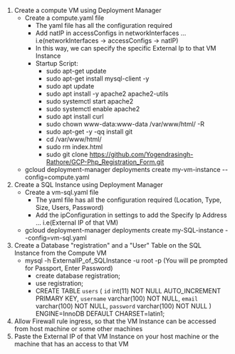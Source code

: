1. Create a compute VM using Deployment Manager
	- Create a compute.yaml file
		- The yaml file has all the configuration required
		- Add natIP in accessConfigs in networkInterfaces ... i.e(networkInterfaces -> accessConfigs -> natIP)
		- In this way, we can specify the specific External Ip to that VM Instance
		- Startup Script:
			- sudo apt-get update
			- sudo apt-get install mysql-client -y
			- sudo apt update
			- sudo apt install -y apache2 apache2-utils
			- sudo systemctl start apache2
			- sudo systemctl enable apache2
			- sudo apt install curl
			- sudo chown www-data:www-data /var/www/html/ -R
			- sudo apt-get -y -qq install git
			- cd /var/www/html/
			- sudo rm index.html
			- sudo git clone https://github.com/Yogendrasingh-Rathore/GCP-Php_Registration_Form.git
	- gcloud deployment-manager deployments create my-vm-instance --config=compute.yaml
2. Create a SQL Instance using Deployment Manager
	- Create a vm-sql.yaml file
		- The yaml file has all the configuration required (Location, Type, Size, Users, Password)
		- Add the ipConfiguration in settings to add the Specify Ip Address ... i.e(External IP of that VM)
	- gcloud deployment-manager deployments create my-SQL-instance --config=vm-sql.yaml
3. Create a Database "registration" and a "User" Table on the SQL Instance from the Compute VM
	- mysql -h ExternalIP_of_SQLInstance -u root -p (You will pe prompted for Passport, Enter Password)
		- create database registration;
		- use registration;
		- CREATE TABLE `users` (
					  `id` int(11) NOT NULL AUTO_INCREMENT PRIMARY KEY,
					  `username` varchar(100) NOT NULL,
					  `email` varchar(100) NOT NULL,
					  `password` varchar(100) NOT NULL
					) ENGINE=InnoDB DEFAULT CHARSET=latin1;
4. Allow Firewall rule ingress, so that the VM Instance can be accessed from host machine or some other machines
5. Paste the External IP of that VM Instance on your host machine or the machine that has an access to that VM
